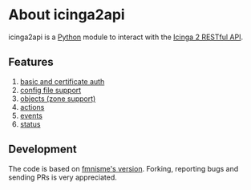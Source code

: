 # <a id="about-icinga2"></a> About icinga2api

icinga2api is a [Python](http://www.python.org) module to interact with the [Icinga 2 RESTful API](http://docs.icinga.org/icinga2/latest/doc/module/icinga2/chapter/icinga2-api).

## <a id="features"></a> Features

1. [basic and certificate auth](2-authentication.md)
1. [config file support](2-authentication.md#-config-file)
1. [objects (zone support)](3-objects.md)
1. [actions](4-actions.md)
1. [events](5-events.md)
1. [status](6-status.md)

## <a id="development-info"></a> Development

The code is based on [fmnisme's version](https://github.com/fmnisme/python-icinga2api). Forking, reporting bugs and sending PRs is very appreciated.

